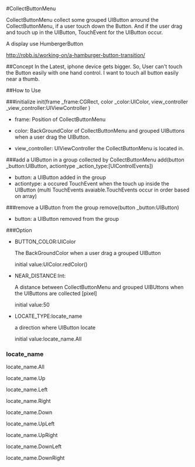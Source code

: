 #CollectButtonMenu

CollectButtonMenu collect some grouped UIButton arround the CollectButtonMenu, if a user touch down the Button.
And if the user drag and touch up in the UIButton, TouchEvent for the UIButton occur.

A display use HumbergerButton

http://robb.is/working-on/a-hamburger-button-transition/

##Concept
In the Latest, iphone device gets bigger.
So, User can't touch the Button easily with one hand control.
I want to touch all button easily near a thumb.

##How to Use

###initialize
init(frame _frame:CGRect, color _color:UIColor, view_controller _view_controller:UIViewController )

- frame: Position of CollectButtonMenu

- color: BackGroundColor of CollectButtonMenu and grouped UIButtons when a user drag the UIButton.

- view_controller: UIViewController the CollectButtonMenu is located in.

###add a UIButton in a group collected by CollectButtonMenu
add(button _button:UIButton, actiontype _action_type:[UIControlEvents])

- button: a UIButton added in the group
- actiontype: a occured TouchEvent when the touch up inside the UIButton (multi TouchEvents avaiable.TouchEvents occur in order based on array)


###remove a UIButton from the group
remove(button _button:UIButton)

- button: a UIButton removed from the group

###Option

- BUTTON_COLOR:UIColor

  The BackGroundColor when a user drag a grouped UIButton

  initial value:UIColor.redColor()

- NEAR_DISTANCE:Int:

  A distance between CollectButtonMenu and grouped UIBUttons when the UIButtons are collected [pixel]

  initial value:50

- LOCATE_TYPE:locate_name
  
  a direction where UIButton locate

  initial value:locate_name.All
### locate_name
  locate_name.All
  
  locate_name.Up
  
  locate_name.Left
  
  locate_name.Right
  
  locate_name.Down
  
  locate_name.UpLeft
  
  locate_name.UpRight 
  
  locate_name.DownLeft
  
  locate_name.DownRight
